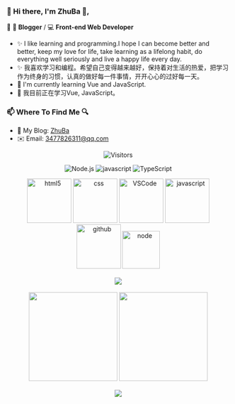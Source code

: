 ### 🎉 Hi there, I'm ZhuBa 👋, 

📄  🎨 **Blogger** / 💻 **Front-end Web Developer**
- ✨ I like learning and programming.I hope I can become better and better, keep my love for life, take learning as a lifelong habit, do everything well seriously and live a happy life every day.
- ✨ 我喜欢学习和编程。希望自己变得越来越好，保持着对生活的热爱，把学习作为终身的习惯，认真的做好每一件事情，开开心心的过好每一天。
- 🌱 I'm currently learning Vue and JavaScript.
- 🌱 我目前正在学习Vue, JavaScript。
### 📫 Where To Find Me 🔍
- 📝 My Blog: [ZhuBa](https://www.zhuba.cloud/)
- ✉️ Email: 3477826311@qq.com

<!--
**zhuba-Ahhh/zhuba-Ahhh** is a ✨ _special_ ✨ repository because its `README.md` (this file) appears on your GitHub profile.

Here are some ideas to get you started:

- 🔭 I’m currently working on ...
- 🌱 I’m currently learning ...
- 👯 I’m looking to collaborate on ...
- 🤔 I’m looking for help with ...
- 💬 Ask me about ...
- 📫 How to reach me: ...
- 😄 Pronouns: ...
- ⚡ Fun fact: ...
-->
<p align="center">
  <img alt="Visitors" src="https://visitor-badge.glitch.me/badge?page_id=zhuba-Ahhh.zhuba-Ahhh" title="Visitors">
</p>

<p align="center">
  <img alt="Node.js" src="https://img.shields.io/badge/-Nodejs-c0ebd?style=flat-square&logo=Node.js" title="Node.js">
  <img alt="javascript" src="https://img.shields.io/badge/-JavaScript-oringe?style=flat-square&logo=javascript" title="JavaScript">
  <img alt="TypeScript" src="https://img.shields.io/badge/typescript-%23007ACC.svg?style=flat-square&logo=typescript&logoColor=white" title="TypeScript">
</p>

<div align="center">
  <img alt="html5" src="https://media.giphy.com/media/XAxylRMCdpbEWUAvr8/giphy.gif" width="100" title="html">
  <img alt="css" src="https://media.giphy.com/media/fsEaZldNC8A1PJ3mwp/giphy.gif" width="100" title="css">
  <img alt="VSCode" src="https://i.giphy.com/media/IdyAQJVN2kVPNUrojM/200.webp" width="100" title="vscode">
  <img alt="javascript" src="https://media3.giphy.com/media/ln7z2eWriiQAllfVcn/200w.webp" width="100" title="javascript">
  <img alt="github" src="https://i.giphy.com/media/KzJkzjggfGN5Py6nkT/200.webp" width="100" title="github">
  <img alt="node" src="https://media.giphy.com/media/kdFc8fubgS31b8DsVu/giphy.gif" width="85" title="node">
</div>
<br>

<!-- 连续提交代码天数记录 -->
<div align="center">
  <img align="center" src="https://github-readme-streak-stats.herokuapp.com/?user=zhuba-Ahhh&theme=dark&hide_border=true" />
</div>
<br>

<div align="center">
  <img height="200px" src="https://github-readme-stats.vercel.app/api?username=zhuba-Ahhh&hide_title=true&hide_border=true&show_icons=trueline_height=21&text_color=000&icon_color=000&bg_color=0,ea6161,ffc64d,fffc4d,52fa5a&theme=graywhite"></img>
  <img height="200px" src="https://github-readme-stats.vercel.app/api/top-langs/?username=zhuba-Ahhh&hide_title=true&hide_border=true&show_icons=trueline_height=21&text_color=000&icon_color=000&bg_color=0,ea6161,ffc64d,fffc4d,52fa5a&theme=graywhite"></img>
</div>
<br>
 
<div align="center"><img  src="https://github-profile-trophy.vercel.app/?username=zhuba-Ahhh&theme=gruvbox&row=1&column=7&no-frame=true&no-bg=true" /></div>
<br>
